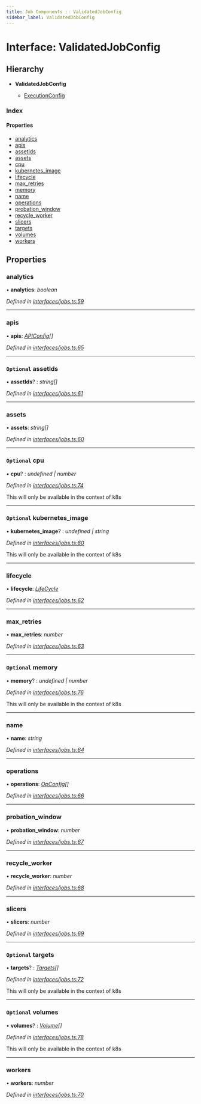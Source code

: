 ```yaml
---
title: Job Components :: ValidatedJobConfig
sidebar_label: ValidatedJobConfig
---
```


# Interface: ValidatedJobConfig

## Hierarchy

* **ValidatedJobConfig**

  * [ExecutionConfig](executionconfig.md)

### Index

#### Properties

* [analytics](validatedjobconfig.md#analytics)
* [apis](validatedjobconfig.md#apis)
* [assetIds](validatedjobconfig.md#optional-assetids)
* [assets](validatedjobconfig.md#assets)
* [cpu](validatedjobconfig.md#optional-cpu)
* [kubernetes_image](validatedjobconfig.md#optional-kubernetes_image)
* [lifecycle](validatedjobconfig.md#lifecycle)
* [max_retries](validatedjobconfig.md#max_retries)
* [memory](validatedjobconfig.md#optional-memory)
* [name](validatedjobconfig.md#name)
* [operations](validatedjobconfig.md#operations)
* [probation_window](validatedjobconfig.md#probation_window)
* [recycle_worker](validatedjobconfig.md#recycle_worker)
* [slicers](validatedjobconfig.md#slicers)
* [targets](validatedjobconfig.md#optional-targets)
* [volumes](validatedjobconfig.md#optional-volumes)
* [workers](validatedjobconfig.md#workers)

## Properties

###  analytics

• **analytics**: *boolean*

*Defined in [interfaces/jobs.ts:59](https://github.com/terascope/teraslice/blob/6e018493/packages/job-components/src/interfaces/jobs.ts#L59)*

___

###  apis

• **apis**: *[APIConfig](apiconfig.md)[]*

*Defined in [interfaces/jobs.ts:65](https://github.com/terascope/teraslice/blob/6e018493/packages/job-components/src/interfaces/jobs.ts#L65)*

___

### `Optional` assetIds

• **assetIds**? : *string[]*

*Defined in [interfaces/jobs.ts:61](https://github.com/terascope/teraslice/blob/6e018493/packages/job-components/src/interfaces/jobs.ts#L61)*

___

###  assets

• **assets**: *string[]*

*Defined in [interfaces/jobs.ts:60](https://github.com/terascope/teraslice/blob/6e018493/packages/job-components/src/interfaces/jobs.ts#L60)*

___

### `Optional` cpu

• **cpu**? : *undefined | number*

*Defined in [interfaces/jobs.ts:74](https://github.com/terascope/teraslice/blob/6e018493/packages/job-components/src/interfaces/jobs.ts#L74)*

This will only be available in the context of k8s

___

### `Optional` kubernetes_image

• **kubernetes_image**? : *undefined | string*

*Defined in [interfaces/jobs.ts:80](https://github.com/terascope/teraslice/blob/6e018493/packages/job-components/src/interfaces/jobs.ts#L80)*

This will only be available in the context of k8s

___

###  lifecycle

• **lifecycle**: *[LifeCycle](../overview.md#lifecycle)*

*Defined in [interfaces/jobs.ts:62](https://github.com/terascope/teraslice/blob/6e018493/packages/job-components/src/interfaces/jobs.ts#L62)*

___

###  max_retries

• **max_retries**: *number*

*Defined in [interfaces/jobs.ts:63](https://github.com/terascope/teraslice/blob/6e018493/packages/job-components/src/interfaces/jobs.ts#L63)*

___

### `Optional` memory

• **memory**? : *undefined | number*

*Defined in [interfaces/jobs.ts:76](https://github.com/terascope/teraslice/blob/6e018493/packages/job-components/src/interfaces/jobs.ts#L76)*

This will only be available in the context of k8s

___

###  name

• **name**: *string*

*Defined in [interfaces/jobs.ts:64](https://github.com/terascope/teraslice/blob/6e018493/packages/job-components/src/interfaces/jobs.ts#L64)*

___

###  operations

• **operations**: *[OpConfig](opconfig.md)[]*

*Defined in [interfaces/jobs.ts:66](https://github.com/terascope/teraslice/blob/6e018493/packages/job-components/src/interfaces/jobs.ts#L66)*

___

###  probation_window

• **probation_window**: *number*

*Defined in [interfaces/jobs.ts:67](https://github.com/terascope/teraslice/blob/6e018493/packages/job-components/src/interfaces/jobs.ts#L67)*

___

###  recycle_worker

• **recycle_worker**: *number*

*Defined in [interfaces/jobs.ts:68](https://github.com/terascope/teraslice/blob/6e018493/packages/job-components/src/interfaces/jobs.ts#L68)*

___

###  slicers

• **slicers**: *number*

*Defined in [interfaces/jobs.ts:69](https://github.com/terascope/teraslice/blob/6e018493/packages/job-components/src/interfaces/jobs.ts#L69)*

___

### `Optional` targets

• **targets**? : *[Targets](targets.md)[]*

*Defined in [interfaces/jobs.ts:72](https://github.com/terascope/teraslice/blob/6e018493/packages/job-components/src/interfaces/jobs.ts#L72)*

This will only be available in the context of k8s

___

### `Optional` volumes

• **volumes**? : *[Volume](volume.md)[]*

*Defined in [interfaces/jobs.ts:78](https://github.com/terascope/teraslice/blob/6e018493/packages/job-components/src/interfaces/jobs.ts#L78)*

This will only be available in the context of k8s

___

###  workers

• **workers**: *number*

*Defined in [interfaces/jobs.ts:70](https://github.com/terascope/teraslice/blob/6e018493/packages/job-components/src/interfaces/jobs.ts#L70)*
